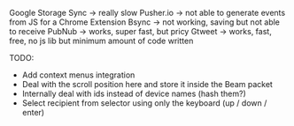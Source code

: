 Google Storage Sync -> really slow
Pusher.io			-> not able to generate events from JS for a Chrome Extension
Bsync				-> not working, saving but not able to receive
PubNub				-> works, super fast, but pricy
Gtweet				-> works, fast, free, no js lib but minimum amount of code written

TODO:

* Add context menus integration
* Deal with the scroll position here and store it inside the Beam packet
* Internally deal with ids instead of device names (hash them?)
* Select recipient from selector using only the keyboard (up / down / enter)